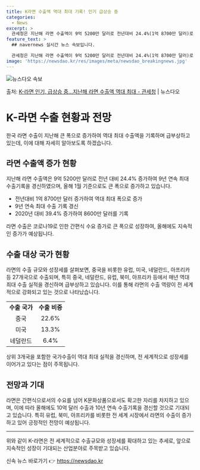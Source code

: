 ```yaml
---
title: K라면 수출액 역대 최대 기록! 인기 급상승 중
categories:
  - News
excerpt: >
  관세청은 지난해 라면 수출액이 9억 5200만 달러로 전년대비 24.4%(1억 8700만 달러)로 증가해 9…
feature_text: >
  ## navernews 실시간 뉴스 속보입니다.

  관세청은 지난해 라면 수출액이 9억 5200만 달러로 전년대비 24.4%(1억 8700만 달러)로 증가해 9…
image: 'https://newsdao.kr/res/images/meta/newsdao_breakingnews.jpg'
---
```


![뉴스다오 속보](https://newsdao.kr/res/images/meta/newsdao_breakingnews.jpg)

<p>출처: <a href="https://newsdao.kr/3256" rel="dofollow">K-라면 인기, 급상승 중…지난해 라면 수출액 역대 최대 - 관세청</a> | 뉴스다오</p>

<h1 data-ke-size="size26">K-라면 수출 현황과 전망</h1>
<p data-ke-size="size16">한국 라면 수출이 지난해 큰 폭으로 증가하여 역대 최대 수출액을 기록하며 급부상하고 있는데, 이에 대해 자세히 알아보도록 하겠습니다.</p>

<h2 data-ke-size="size26">라면 수출액 증가 현황</h2>
<p data-ke-size="size16">지난해 라면 수출액은 9억 5200만 달러로 전년 대비 24.4% 증가하여 9년 연속 최대 수출기록을 경신하였으며, 올해 1월 기준으로도 큰 폭으로 증가하고 있습니다.</p>
<ul>
<li>전년대비 1억 8700만 달러 증가하여 역대 최대 폭으로 증가</li>
<li>9년 연속 최대 수출 기록 경신</li>
<li>2020년 대비 39.4% 증가하여 8600만 달러를 기록</li>
</ul>
<p data-ke-size="size16">라면 수출은 코로나19로 인한 간편식 수요 증가로 큰 폭으로 성장하여, 올해에도 지속적인 증가가 예상됩니다.</p>

<h2 data-ke-size="size26">수출 대상 국가 현황</h2>
<p data-ke-size="size16">라면의 수출 규모와 성장세를 살펴보면, 중국을 비롯한 유럽, 미국, 네덜란드, 아프리카 등 27개국으로 수출되며, 특히 중국, 네덜란드, 유럽, 북미, 아프리카 등에서 매년 역대 최대 수출 실적을 경신하며 급부상하고 있습니다. 이를 통해 라면의 수출 역량이 전 세계적으로 강화되고 있는 것으로 나타났습니다.</p>
<table>
<tbody>
<tr>
<td style="text-align: center; height: 17px;"><b>수출 국가</b></td>
<td style="text-align: center; height: 17px;"><b>수출 비중</b></td>
</tr>
<tr>
<td style="text-align: center; height: 17px;">중국</td>
<td style="text-align: center; height: 17px;">22.6%</td>
</tr>
<tr>
<td style="text-align: center; height: 17px;">미국</td>
<td style="text-align: center; height: 17px;">13.3%</td>
</tr>
<tr>
<td style="text-align: center; height: 17px;">네덜란드</td>
<td style="text-align: center; height: 17px;">6.4%</td>
</tr>
</tbody>
</table>
<p data-ke-size="size16">상위 3개국을 포함한 국가수출이 역대 최대 실적을 경신하며, 전 세계적으로 성장세를 이어가고 있다는 점이 주목됩니다.</p>

<h2 data-ke-size="size26">전망과 기대</h2>
<p data-ke-size="size16">라면은 간편식으로서의 수요를 넘어 K문화상품으로서도 확고한 자리를 차지하고 있으며, 이에 따라 올해에도 10억 달러 수출과 10년 연속 수출기록을 경신할 것으로 기대되고 있습니다. 특히 유럽, 북미, 아프리카를 비롯한 전 세계 시장에서 라면의 수출이 증가하고 있어 긍정적인 전망이 예상됩니다.</p>
<hr>
<p data-ke-size="size16">위와 같이 K-라면은 전 세계적으로 수출규모와 성장세를 확대하고 있는 추세로, 앞으로 지속적인 성장이 기대되는 산업분야로 주목받고 있습니다.</p> 

신속 뉴스 바로가기 👉 <a href="https://newsdao.kr" rel="dofollow">https://newsdao.kr</a>



